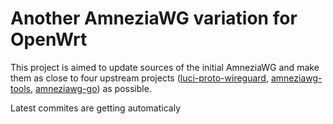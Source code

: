 # Another AmneziaWG variation for OpenWrt

This project is aimed to update sources of the initial AmneziaWG and make them as close to four upstream projects ([luci-proto-wireguard](https://github.com/openwrt/luci/tree/master/protocols/luci-proto-wireguard), [amneziawg-tools](https://github.com/amnezia-vpn/amneziawg-tools/), [amneziawg-go](https://github.com/amnezia-vpn/amneziawg-go)) as possible.

Latest commites are getting automaticaly

